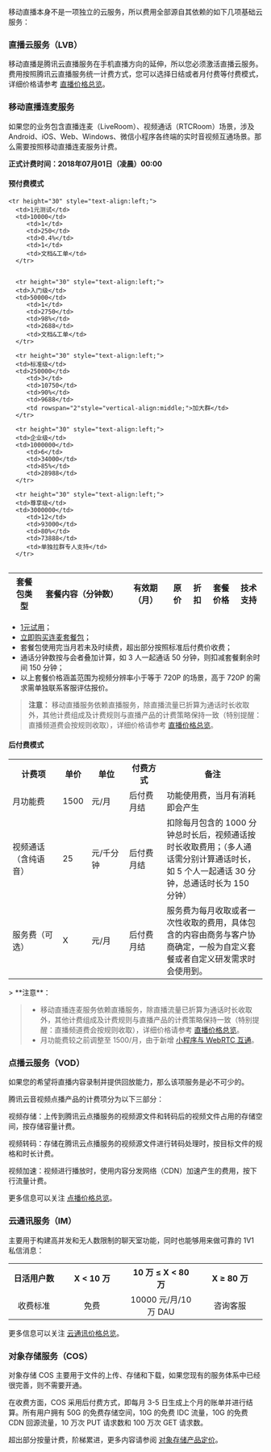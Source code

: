 移动直播本身不是一项独立的云服务，所以费用全部源自其依赖的如下几项基础云服务：

### 直播云服务（LVB）
移动直播是腾讯云直播服务在手机直播方向的延伸，所以您必须激活直播云服务。
费用按照腾讯云直播服务统一计费方式，您可以选择日结或者月付费等付费模式，详细价格请参考 [直播价格总览](https://cloud.tencent.com/document/product/267/2818)。


### 移动直播连麦服务
如果您的业务包含直播连麦（LiveRoom）、视频通话（RTCRoom）场景，涉及 Android、iOS、Web、Windows、微信小程序各终端的实时音视频互通场景。那么需要按照移动直播连麦服务计费。

**正式计费时间：2018年07月01日（凌晨）00:00**

#### 预付费模式

<table align="left">
   <thead>
      <tr height="40" style="text-align:center; font-weight:bold;30;">
      <th>套餐包类型</th>
      <th width="150" >套餐内容（分钟数）</th>
		 <th>有效期（月）</th>
		 <th>原价</th>
		 <th>折扣</th>
		 <th>套餐价格</th>
		 <th>技术支持</th>
      </tr>
   </thead>
   
   <tbody>
	
	<tr height="30" style="text-align:left;">
      <td>1元测试</td>
      <td>10000</td>
		 <td>1</td>
		 <td>250</td>
		 <td>0.4%</td>
		 <td>1</td>
		 <td>文档&工单</td>
      </tr>
	
	 
      <tr height="30" style="text-align:left;">
      <td>入门级</td>
      <td>50000</td>
		 <td>1</td>
		 <td>2750</td>
		 <td>98%</td>
		 <td>2688</td>
		 <td>文档&工单</td>
      </tr>
			
	  <tr height="30" style="text-align:left;">
      <td>标准级</td>
      <td>250000</td>
		 <td>3</td>
		 <td>10750</td>
		 <td>90%</td>
		 <td>9688</td>
		 <td rowspan="2"style="vertical-align:middle;">加大群</td>
      </tr>
			
	  <tr height="30" style="text-align:left;">
      <td>企业级</td>
      <td>1000000</td>
		 <td>6</td>
		 <td>34000</td>
		 <td>85%</td>
		 <td>28988</td>
      </tr>
			
	  <tr height="30" style="text-align:left;">
      <td>尊享级</td>
      <td>3000000</td>
		 <td>12</td>
		 <td>93000</td>
		 <td>80%</td>
		 <td>73888</td>
		 <td>单独拉群专人支持</td>
      </tr>
			
   </tbody>
 </table>
 
- [1元试用](https://buy.cloud.tencent.com/mini_mlvb_activity)；
- [立即购买连麦套餐包](https://buy.cloud.tencent.com/miniprog_lvb)；
- 套餐包使用完当月若未及时续费，超出部分按照标准后付费价收费；
- 通话分钟数按与会者叠加计算，如 3 人一起通话 50 分钟，则扣减套餐剩余时间 150 分钟；
- 以上套餐价格涵盖范围为视频分辨率小于等于 720P 的场景，高于 720P 的需求需单独联系客服评估报价。


> **注意：**
> 移动直播服务依赖直播服务，除直播流量已折算为通话时长收取外，其他计费组成及计费规则与直播产品的计费策略保持一致（特别提醒：直播频道费会按规则收取），详细价格请参考  [直播价格总览](https://cloud.tencent.com/document/product/267/2818)。


#### 后付费模式
<table>
  <tr>
    <th width="20%">计费项</th>
    <th width="10%">单价</th>
    <th width="15%">单位</th>
    <th width="15%">付费方式</th>
    <th width="45%">备注</th>
  </tr>
  <tr>
    <td> 月功能费 </td>
    <td> 1500  </td>
    <td> 元/月  </td>
    <td> 后付费月结  </td>
    <td> 功能使用费，当月有消耗即会产生</td>
  </tr>
   <tr>
    <td> 视频通话（含纯语音）</td>
    <td> 25  </td>
    <td> 元/千分钟  </td>
    <td> 后付费月结  </td>
    <td> 扣除每月包含的 1000 分钟总时长后，视频通话按时长收取费用；（多人通话需分别计算通话时长，如 5 个人一起通话 30 分钟，总通话时长为 150 分钟）  </td>
  </tr>
   <tr>
    <td> 服务费（可选）</td>
    <td> X  </td>
    <td> 元/月  </td>
    <td> 后付费月结  </td>
    <td> 服务费为每月收取或者一次性收取的费用，具体包含的内容由商务与客户协商确定，一般为自定义套餐或者自定义研发需求时会使用到。  </td>
  </tr>

</table>

</table>
> **注意**：

> - 移动直播连麦服务依赖直播服务，除直播流量已折算为通话时长收取外，其他计费组成及计费规则与直播产品的计费策略保持一致（特别提醒：直播频道费会按规则收取），详细价格请参考 [直播价格总览](https://cloud.tencent.com/document/product/267/2818)。
> - 月功能费较之前调整至 1500/月，由于新增 [小程序与 WebRTC 互通](https://cloud.tencent.com/document/product/454/16914)。

### 点播云服务（VOD）

如果您的希望将直播内容录制并提供回放能力，那么该项服务是必不可少的。

腾讯云音视频点播产品的计费项分为以下三部分：

视频存储：上传到腾讯云点播服务的视频源文件和转码后的视频文件占用的存储空间，按存储容量计费。

视频转码：存储在腾讯云点播服务的视频源文件进行转码处理时，按目标文件的规格和时长计费。

视频加速：视频进行播放时，使用内容分发网络（CDN）加速产生的费用，按下行流量计费。

更多信息可以关注 [点播价格总览](https://cloud.tencent.com/document/product/266/2838)。



### 云通讯服务（IM）
主要用于构建高并发和无人数限制的聊天室功能，同时也能够用来做可靠的 1V1 私信消息：
<table class="t" style="text-align: center;">
<tbody><tr>
<th width=150> 日活用户数
</th><th width=200> X &lt; 10 万
</th><th width=200> 10 万 ≤ X &lt; 80 万
</th><th width=200> X ≥ 80 万
</th></tr>
<tr>
<td> 收费标准
</td><td> 免费
</td><td> 10000 元/月/10 万 DAU
</td><td> 咨询客服
</td></tr>
</tbody></table>

更多信息可以关注 [云通讯价格总览](https://cloud.tencent.com/document/product/269/11673)。

### 对象存储服务（COS）
对象存储 COS 主要用于文件的上传、存储和下载，如果您现有的服务体系中已经很完善，则不需要开通。

在收费方面，COS 采用后付费方式，即每月 3-5 日生成上个月的账单并进行结算。所有用户拥有 50G 的免费存储空间，10G 的免费 IDC 流量，10G 的免费 CDN 回源流量，10 万次 PUT 请求数和 100 万次 GET 请求数。

超出部分按量计费，阶梯累进，更多内容请参阅 [对象存储产品定价](https://cloud.tencent.com/document/product/430/5871)。





